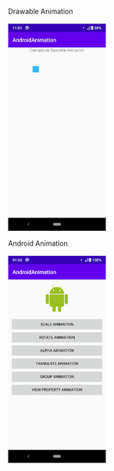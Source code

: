 Drawable Animation
<br>
<br>
<img src="https://github.com/mayconeves/AndroidAnimation/blob/master/Screenshot_20201130-110136.jpg?raw=true" alt="Drawable Animation" width="200px">

Android Animation
<br>
<br>
<img src="https://github.com/mayconeves/AndroidAnimation/blob/master/Screenshot_20201201-015205.png?raw=true" alt="Android Animation" width="200">
